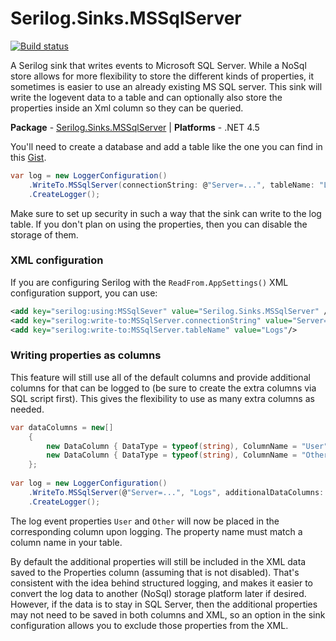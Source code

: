 # Serilog.Sinks.MSSqlServer

[![Build status](https://ci.appveyor.com/api/projects/status/3btbux1hbgyugind/branch/master?svg=true)](https://ci.appveyor.com/project/serilog/serilog-sinks-mssqlserver/branch/master)

A Serilog sink that writes events to Microsoft SQL Server. While a NoSql store allows for more flexibility to store the different kinds of properties, it sometimes is easier to use an already existing MS SQL server. This sink will write the logevent data to a table and can optionally also store the properties inside an Xml column so they can be queried.

**Package** - [Serilog.Sinks.MSSqlServer](http://nuget.org/packages/serilog.sinks.mssqlserver)
| **Platforms** - .NET 4.5

You'll need to create a database and add a table like the one you can find in this [Gist](https://gist.github.com/mivano/10429656). 

```csharp
var log = new LoggerConfiguration()
    .WriteTo.MSSqlServer(connectionString: @"Server=...", tableName: "Logs")
    .CreateLogger();
```

Make sure to set up security in such a way that the sink can write to the log table. If you don't plan on using the properties, then you can disable the storage of them. 

### XML configuration

If you are configuring Serilog with the `ReadFrom.AppSettings()` XML configuration support, you can use:

```xml
<add key="serilog:using:MSSqlSever" value="Serilog.Sinks.MSSqlServer" />
<add key="serilog:write-to:MSSqlServer.connectionString" value="Server=..."/>
<add key="serilog:write-to:MSSqlServer.tableName" value="Logs"/>
```

### Writing properties as columns

This feature will still use all of the default columns and provide additional columns for that can be logged to (be sure to create the extra columns via SQL script first). This gives the flexibility to use as many extra columns as needed.

```csharp
var dataColumns = new[]
    {
        new DataColumn { DataType = typeof(string), ColumnName = "User" },
        new DataColumn { DataType = typeof(string), ColumnName = "Other" },
    };
    
var log = new LoggerConfiguration()
    .WriteTo.MSSqlServer(@"Server=...", "Logs", additionalDataColumns: dataColumns)
    .CreateLogger();
```
The log event properties `User` and `Other` will now be placed in the corresponding column upon logging. The property name must match a column name in your table.

By default the additional properties will still be included in the XML data saved to the Properties column (assuming that is not disabled). That's consistent with the idea behind structured logging, and makes it easier to convert the log data to another (NoSql) storage platform later if desired.  However, if the data is to stay in SQL Server, then the additional properties may not need to be saved in both columns and XML, so an option in the sink configuration allows you to exclude those properties from the XML.
